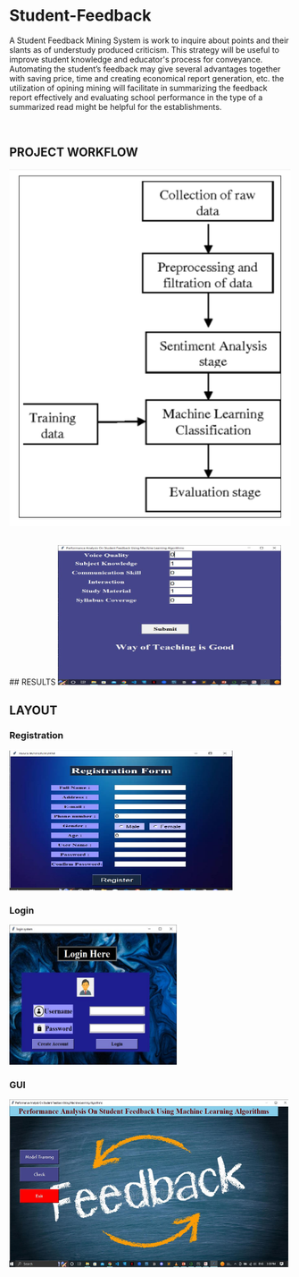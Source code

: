 # Student-Feedback

A Student Feedback Mining System is work to inquire about points and their slants as of understudy produced criticism. This strategy will be useful to improve student knowledge and educator's process for conveyance. Automating the student’s feedback may give several advantages together with saving price, time and creating economical report generation, etc. the utilization of opining mining will facilitate in summarizing the feedback report effectively and evaluating school performance in the type of a summarized read might be helpful for the establishments. 


<br>

## PROJECT WORKFLOW
![outline](flow.png)

<br>
## RESULTS

<img src="check.JPG" width="400" height="250" />

<br>

## LAYOUT
### Registration 
<img src="registration.JPG" width="400" height="250" />


### Login
<img src="login.JPG" width="300" height="250" />

### GUI
<img src="gui.JPG" width="500" height="300" />
